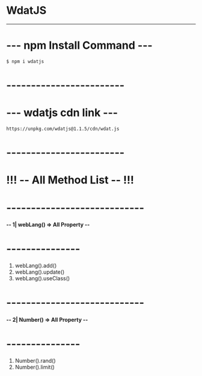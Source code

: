 # WdatJS 
---------------
# --- npm Install Command ---
`$ npm i wdatjs`
# ------------------------
# --- wdatjs cdn link ---
`https://unpkg.com/wdatjs@1.1.5/cdn/wdat.js`
# ------------------------
# !!! -- All Method List -- !!!
# ----------------------------
#### -- 1| webLang() => All Property --
# ---------------
1. webLang().add()
1. webLang().update()
2. webLang().useClass()
# ----------------------------
#### -- 2| Number() => All Property --
# ---------------
1. Number().rand()
2. Number().limit()

                